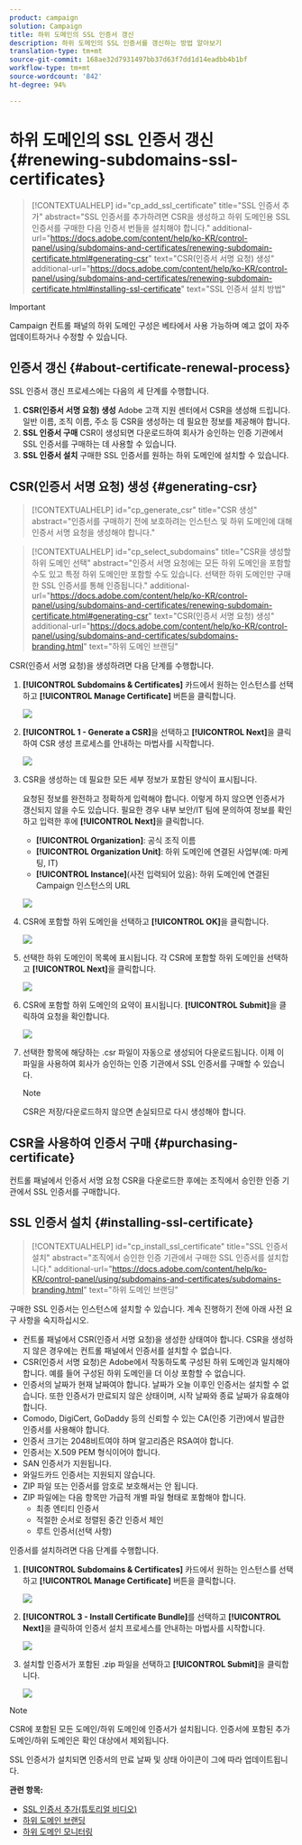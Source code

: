 ```yaml
---
product: campaign
solution: Campaign
title: 하위 도메인의 SSL 인증서 갱신
description: 하위 도메인의 SSL 인증서를 갱신하는 방법 알아보기
translation-type: tm+mt
source-git-commit: 168ae32d7931497bb37d63f7dd1d14eadbb4b1bf
workflow-type: tm+mt
source-wordcount: '842'
ht-degree: 94%

---
```



# 하위 도메인의 SSL 인증서 갱신 {#renewing-subdomains-ssl-certificates}

>[!CONTEXTUALHELP]
>id="cp_add_ssl_certificate"
>title="SSL 인증서 추가"
>abstract="SSL 인증서를 추가하려면 CSR을 생성하고 하위 도메인용 SSL 인증서를 구매한 다음 인증서 번들을 설치해야 합니다."
>additional-url="https://docs.adobe.com/content/help/ko-KR/control-panel/using/subdomains-and-certificates/renewing-subdomain-certificate.html#generating-csr" text="CSR(인증서 서명 요청) 생성"
>additional-url="https://docs.adobe.com/content/help/ko-KR/control-panel/using/subdomains-and-certificates/renewing-subdomain-certificate.html#installing-ssl-certificate" text="SSL 인증서 설치 방법"

>[!IMPORTANT]
>
>Campaign 컨트롤 패널의 하위 도메인 구성은 베타에서 사용 가능하며 예고 없이 자주 업데이트하거나 수정할 수 있습니다.

## 인증서 갱신 {#about-certificate-renewal-process}

SSL 인증서 갱신 프로세스에는 다음의 세 단계를 수행합니다.

1. **CSR(인증서 서명 요청) 생성** Adobe 고객 지원 센터에서 CSR을 생성해 드립니다. 일반 이름, 조직 이름, 주소 등 CSR을 생성하는 데 필요한 정보를 제공해야 합니다.
1. **SSL 인증서 구매** CSR이 생성되면 다운로드하여 회사가 승인하는 인증 기관에서 SSL 인증서를 구매하는 데 사용할 수 있습니다.
1. **SSL 인증서 설치** 구매한 SSL 인증서를 원하는 하위 도메인에 설치할 수 있습니다.

## CSR(인증서 서명 요청) 생성 {#generating-csr}

>[!CONTEXTUALHELP]
>id="cp_generate_csr"
>title="CSR 생성"
>abstract="인증서를 구매하기 전에 보호하려는 인스턴스 및 하위 도메인에 대해 인증서 서명 요청을 생성해야 합니다."

>[!CONTEXTUALHELP]
>id="cp_select_subdomains"
>title="CSR을 생성할 하위 도메인 선택"
>abstract="인증서 서명 요청에는 모든 하위 도메인을 포함할 수도 있고 특정 하위 도메인만 포함할 수도 있습니다. 선택한 하위 도메인만 구매한 SSL 인증서를 통해 인증됩니다."
>additional-url="https://docs.adobe.com/content/help/ko-KR/control-panel/using/subdomains-and-certificates/renewing-subdomain-certificate.html#generating-csr" text="CSR(인증서 서명 요청) 생성"
>additional-url="https://docs.adobe.com/content/help/ko-KR/control-panel/using/subdomains-and-certificates/subdomains-branding.html" text="하위 도메인 브랜딩"

CSR(인증서 서명 요청)을 생성하려면 다음 단계를 수행합니다.

1. **[!UICONTROL Subdomains & Certificates]** 카드에서 원하는 인스턴스를 선택하고 **[!UICONTROL Manage Certificate]** 버튼을 클릭합니다.

   ![](assets/renewal1.png)

1. **[!UICONTROL 1 - Generate a CSR]**&#x200B;을 선택하고 **[!UICONTROL Next]**&#x200B;을 클릭하여 CSR 생성 프로세스를 안내하는 마법사를 시작합니다.

   ![](assets/renewal2.png)

1. CSR을 생성하는 데 필요한 모든 세부 정보가 포함된 양식이 표시됩니다.

   요청된 정보를 완전하고 정확하게 입력해야 합니다. 이렇게 하지 않으면 인증서가 갱신되지 않을 수도 있습니다. 필요한 경우 내부 보안/IT 팀에 문의하여 정보를 확인하고 입력한 후에 **[!UICONTROL Next]**&#x200B;을 클릭합니다.

   * **[!UICONTROL Organization]**: 공식 조직 이름
   * **[!UICONTROL Organization Unit]**: 하위 도메인에 연결된 사업부(예: 마케팅, IT)
   * **[!UICONTROL Instance]**(사전 입력되어 있음): 하위 도메인에 연결된 Campaign 인스턴스의 URL

   ![](assets/renewal3.png)

1. CSR에 포함할 하위 도메인을 선택하고 **[!UICONTROL OK]**&#x200B;을 클릭합니다.

   ![](assets/renewal4.png)

1. 선택한 하위 도메인이 목록에 표시됩니다. 각 CSR에 포함할 하위 도메인을 선택하고 **[!UICONTROL Next]**&#x200B;을 클릭합니다.

   ![](assets/renewal5.png)

1. CSR에 포함할 하위 도메인의 요약이 표시됩니다. **[!UICONTROL Submit]**&#x200B;을 클릭하여 요청을 확인합니다.

   ![](assets/renewal6.png)

1. 선택한 항목에 해당하는 .csr 파일이 자동으로 생성되어 다운로드됩니다. 이제 이 파일을 사용하여 회사가 승인하는 인증 기관에서 SSL 인증서를 구매할 수 있습니다.

   >[!NOTE]
   >
   >CSR은 저장/다운로드하지 않으면 손실되므로 다시 생성해야 합니다.

## CSR을 사용하여 인증서 구매 {#purchasing-certificate}

컨트롤 패널에서 인증서 서명 요청 CSR을 다운로드한 후에는 조직에서 승인한 인증 기관에서 SSL 인증서를 구매합니다.

## SSL 인증서 설치 {#installing-ssl-certificate}

>[!CONTEXTUALHELP]
>id="cp_install_ssl_certificate"
>title="SSL 인증서 설치"
>abstract="조직에서 승인한 인증 기관에서 구매한 SSL 인증서를 설치합니다."
>additional-url="https://docs.adobe.com/content/help/ko-KR/control-panel/using/subdomains-and-certificates/subdomains-branding.html" text="하위 도메인 브랜딩"

구매한 SSL 인증서는 인스턴스에 설치할 수 있습니다. 계속 진행하기 전에 아래 사전 요구 사항을 숙지하십시오.

* 컨트롤 패널에서 CSR(인증서 서명 요청)을 생성한 상태여야 합니다. CSR을 생성하지 않은 경우에는 컨트롤 패널에서 인증서를 설치할 수 없습니다.
* CSR(인증서 서명 요청)은 Adobe에서 작동하도록 구성된 하위 도메인과 일치해야 합니다. 예를 들어 구성된 하위 도메인을 더 이상 포함할 수 없습니다.
* 인증서의 날짜가 현재 날짜여야 합니다. 날짜가 오늘 이후인 인증서는 설치할 수 없습니다. 또한 인증서가 만료되지 않은 상태이며, 시작 날짜와 종료 날짜가 유효해야 합니다.
* Comodo, DigiCert, GoDaddy 등의 신뢰할 수 있는 CA(인증 기관)에서 발급한 인증서를 사용해야 합니다.
* 인증서 크기는 2048비트여야 하며 알고리즘은 RSA여야 합니다.
* 인증서는 X.509 PEM 형식이어야 합니다.
* SAN 인증서가 지원됩니다.
* 와일드카드 인증서는 지원되지 않습니다.
* ZIP 파일 또는 인증서를 암호로 보호해서는 안 됩니다.
* ZIP 파일에는 다음 항목만 가급적 개별 파일 형태로 포함해야 합니다.
   * 최종 엔티티 인증서
   * 적절한 순서로 정렬된 중간 인증서 체인
   * 루트 인증서(선택 사항)

인증서를 설치하려면 다음 단계를 수행합니다.

1. **[!UICONTROL Subdomains & Certificates]** 카드에서 원하는 인스턴스를 선택하고 **[!UICONTROL Manage Certificate]** 버튼을 클릭합니다.

   ![](assets/renewal1.png)

1. **[!UICONTROL 3 - Install Certificate Bundle]**&#x200B;를 선택하고 **[!UICONTROL Next]**&#x200B;을 클릭하여 인증서 설치 프로세스를 안내하는 마법사를 시작합니다.

   ![](assets/install1.png)

1. 설치할 인증서가 포함된 .zip 파일을 선택하고 **[!UICONTROL Submit]**&#x200B;을 클릭합니다.

   ![](assets/install2.png)

>[!NOTE]
>
>CSR에 포함된 모든 도메인/하위 도메인에 인증서가 설치됩니다. 인증서에 포함된 추가 도메인/하위 도메인은 확인 대상에서 제외됩니다.

SSL 인증서가 설치되면 인증서의 만료 날짜 및 상태 아이콘이 그에 따라 업데이트됩니다.

**관련 항목:**

* [SSL 인증서 추가(튜토리얼 비디오)](https://docs.adobe.com/content/help/en/campaign-learn/campaign-standard-tutorials/administrating/control-panel/adding-ssl-certificates.html)
* [하위 도메인 브랜딩](../../subdomains-certificates/using/subdomains-branding.md)
* [하위 도메인 모니터링](../../subdomains-certificates/using/monitoring-subdomains.md)